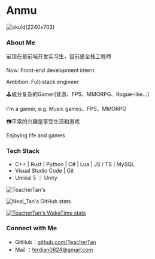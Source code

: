# Anmu

![skuld(2240x703)](https://anmu-typora-picture.oss-cn-hangzhou.aliyuncs.com/skuld(2240x703).png)

### About Me

💻现在是前端开发实习生，目前是全栈工程师

  Now: Front-end development intern
  
  Ambition: Full-stack engineer



🕹️成分复杂的Gamer(音游、FPS、MMORPG、Rogue-like...)

  I'm a gamer, e.g. Music games、FPS、MMORPG

  

📷平常的兴趣是享受生活和游戏

  Enjoying life and games

  

### Tech Stack

- C++ | Rust | Python | C# | Lua | JS / TS | MySQL
- Visual Studio Code | Git
- Unreal 5 ｜ Unity

![TeacherTan's ](https://github-profile-trophy.vercel.app/?username=TeacherTan&theme=flat&row=2)

![Neal_Tan's GitHub stats](https://github-readme-stats.vercel.app/api?username=TeacherTan&count_private=true&show_icons=true&theme=transparent)

[![TeacherTan's WakaTime stats](https://github-readme-stats.vercel.app/api/wakatime?username=TeacherTan)](https://github.com/TeacherTan/github-readme-stats)

### Connect with Me

- GitHub：[github.com/TeacherTan](https://github.com/TeacherTan)
- Mail ：[ferdian0824@gmail.com](mailto:ferdian0824@gmail.com)
